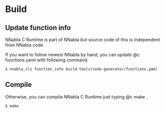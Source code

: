 # Build

## Update function info

NNabla C Runtime is part of NNabla but source code of this is independent
from NNabla code.

If you want to follow newest NNabla by hand, you can update @c
functions.yaml with following command.

```bash
$ nnabla_cli function_info build-tools/code-generator/functions.yaml
```

## Compile
Otherwise, you can compile NNabla C Runtime just typing @c make .

```bash
$ make
```

